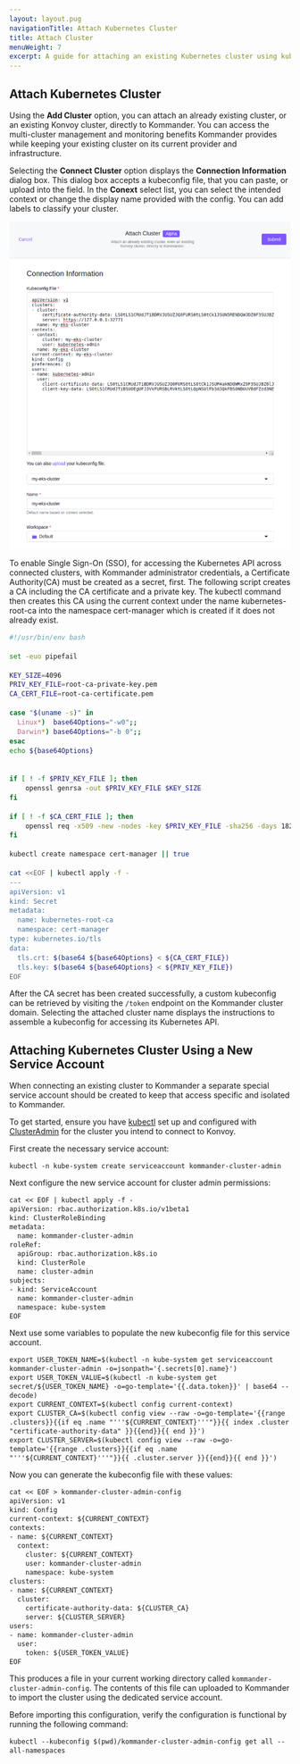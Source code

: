 ```yaml
---
layout: layout.pug
navigationTitle: Attach Kubernetes Cluster
title: Attach Cluster
menuWeight: 7
excerpt: A guide for attaching an existing Kubernetes cluster using kubeconfig
---
```


## Attach Kubernetes Cluster

Using the **Add Cluster** option, you can attach an already existing cluster, or an existing Konvoy cluster, directly to Kommander. You can access the multi-cluster management and monitoring benefits Kommander provides while keeping your existing cluster on its current provider and infrastructure.

Selecting the **Connect Cluster** option displays the **Connection Information** dialog box. This dialog box accepts a kubeconfig file, that you can paste, or upload into the field. In the **Conext** select list, you can select the intended context or change the display name provided with the config. You can add labels to classify your cluster.

![Add Cluster Connect](../../../img/add-cluster-connect.png)

To enable Single Sign-On (SSO), for accessing the Kubernetes API across connected clusters, with Kommander administrator credentials, a Certificate Authority(CA) must be created as a secret, first. The following script creates a CA including the CA certificate and a private key. The kubectl command then creates this CA using the current context under the name kubernetes-root-ca into the namespace cert-manager which is created if it does not already exist.

```bash
#!/usr/bin/env bash

set -euo pipefail

KEY_SIZE=4096
PRIV_KEY_FILE=root-ca-private-key.pem
CA_CERT_FILE=root-ca-certificate.pem

case "$(uname -s)" in
  Linux*)  base64Options="-w0";;
  Darwin*) base64Options="-b 0";;
esac
echo ${base64Options}


if [ ! -f $PRIV_KEY_FILE ]; then
    openssl genrsa -out $PRIV_KEY_FILE $KEY_SIZE
fi

if [ ! -f $CA_CERT_FILE ]; then
    openssl req -x509 -new -nodes -key $PRIV_KEY_FILE -sha256 -days 1825 -out $CA_CERT_FILE
fi

kubectl create namespace cert-manager || true

cat <<EOF | kubectl apply -f -
---
apiVersion: v1
kind: Secret
metadata:
  name: kubernetes-root-ca
  namespace: cert-manager
type: kubernetes.io/tls
data:
  tls.crt: $(base64 ${base64Options} < ${CA_CERT_FILE})
  tls.key: $(base64 ${base64Options} < ${PRIV_KEY_FILE})
EOF
```

After the CA secret has been created successfully, a custom kubeconfig can be retrieved by visiting the `/token` endpoint on the Kommander cluster domain. Selecting the attached cluster name displays the instructions to assemble a kubeconfig for accessing its Kubernetes API.

## Attaching Kubernetes Cluster Using a New Service Account

When connecting an existing cluster to Kommander a separate special service account should be created to keep that access specific and isolated to Kommander.

To get started, ensure you have [kubectl](https://kubernetes.io/docs/tasks/tools/install-kubectl/) set up and configured with [ClusterAdmin](https://kubernetes.io/docs/concepts/cluster-administration/cluster-administration-overview/) for the cluster you intend to connect to Konvoy.

First create the necessary service account:

```shell
kubectl -n kube-system create serviceaccount kommander-cluster-admin
```

Next configure the new service account for cluster admin permissions:

```shell
cat << EOF | kubectl apply -f -
apiVersion: rbac.authorization.k8s.io/v1beta1
kind: ClusterRoleBinding
metadata:
  name: kommander-cluster-admin
roleRef:
  apiGroup: rbac.authorization.k8s.io
  kind: ClusterRole
  name: cluster-admin
subjects:
- kind: ServiceAccount
  name: kommander-cluster-admin
  namespace: kube-system
EOF
```

Next use some variables to populate the new kubeconfig file for this service account.

```shell
export USER_TOKEN_NAME=$(kubectl -n kube-system get serviceaccount kommander-cluster-admin -o=jsonpath='{.secrets[0].name}')
export USER_TOKEN_VALUE=$(kubectl -n kube-system get secret/${USER_TOKEN_NAME} -o=go-template='{{.data.token}}' | base64 --decode)
export CURRENT_CONTEXT=$(kubectl config current-context)
export CLUSTER_CA=$(kubectl config view --raw -o=go-template='{{range .clusters}}{{if eq .name "'''${CURRENT_CONTEXT}'''"}}{{ index .cluster "certificate-authority-data" }}{{end}}{{ end }}')
export CLUSTER_SERVER=$(kubectl config view --raw -o=go-template='{{range .clusters}}{{if eq .name "'''${CURRENT_CONTEXT}'''"}}{{ .cluster.server }}{{end}}{{ end }}')
```

Now you can generate the kubeconfig file with these values:

```shell
cat << EOF > kommander-cluster-admin-config
apiVersion: v1
kind: Config
current-context: ${CURRENT_CONTEXT}
contexts:
- name: ${CURRENT_CONTEXT}
  context:
    cluster: ${CURRENT_CONTEXT}
    user: kommander-cluster-admin
    namespace: kube-system
clusters:
- name: ${CURRENT_CONTEXT}
  cluster:
    certificate-authority-data: ${CLUSTER_CA}
    server: ${CLUSTER_SERVER}
users:
- name: kommander-cluster-admin
  user:
    token: ${USER_TOKEN_VALUE}
EOF
```

This produces a file in your current working directory called `kommander-cluster-admin-config`. The contents of this file can uploaded to Kommander to import the cluster using the dedicated service account.

Before importing this configuration, verify the configuration is functional by running the following command:

```shell
kubectl --kubeconfig $(pwd)/kommander-cluster-admin-config get all --all-namespaces
```
